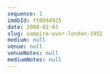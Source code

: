 ```yaml
---
sequence: 1
imdbId: tt0044925
date: 2008-02-03
slug: vampire-over-london-1952
medium: null
venue: null
venueNotes: null
mediumNotes: null
---
```


